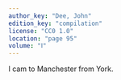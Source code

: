 ```yaml
---
author_key: "Dee, John"
edition_key: "compilation"
license: "CC0 1.0"
location: "page 95"
volume: "Ⅰ"
---
```

I cam to Manchester from York.

